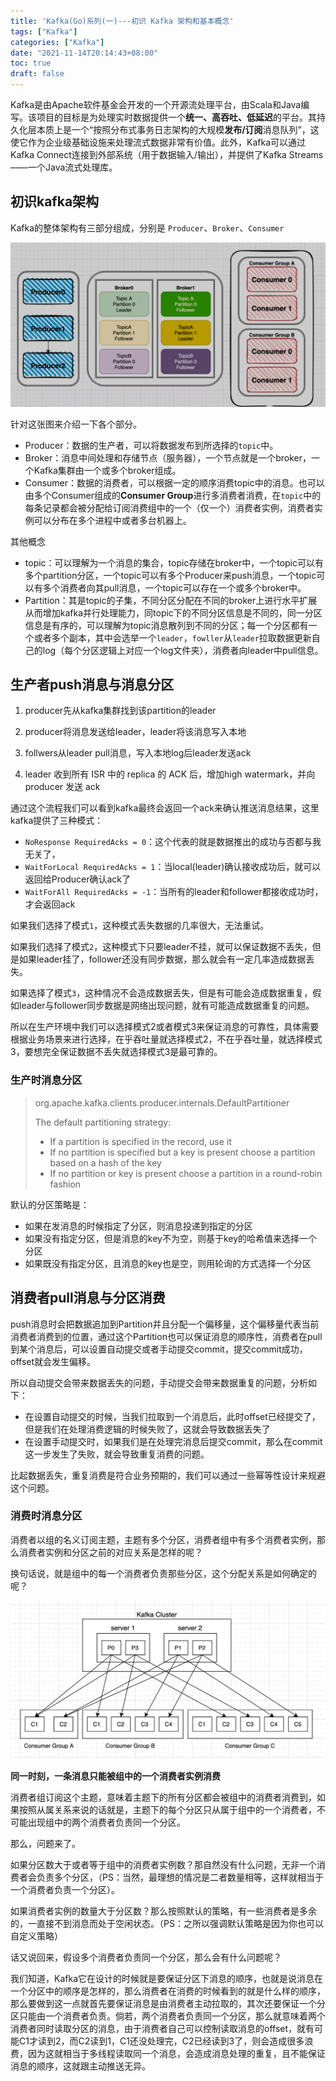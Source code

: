 ```yaml
---
title: 'Kafka(Go)系列(一)---初识 Kafka 架构和基本概念'
tags: ["Kafka"]
categories: ["Kafka"]
date: "2021-11-14T20:14:43+08:00"
toc: true
draft: false
---
```




Kafka是由Apache软件基金会开发的一个开源流处理平台，由Scala和Java编写。该项目的目标是为处理实时数据提供一个**统一、高吞吐、低延迟**的平台。其持久化层本质上是一个“按照分布式事务日志架构的大规模**发布/订阅**消息队列”，这使它作为企业级基础设施来处理流式数据非常有价值。此外，Kafka可以通过Kafka Connect连接到外部系统（用于数据输入/输出），并提供了Kafka Streams——一个Java流式处理库。



## 初识kafka架构

Kafka的整体架构有三部分组成，分别是 `Producer`、`Broker`、`Consumer`

![image-20211120201836348](/images/kafka/00-kafka-know.assets/image-20211120201836348.png)

针对这张图来介绍一下各个部分。

* Producer：数据的生产者，可以将数据发布到所选择的`topic`中。
* Broker：消息中间处理和存储节点（服务器），一个节点就是一个broker，一个Kafka集群由一个或多个broker组成。
* Consumer：数据的消费者，可以根据一定的顺序消费topic中的消息。也可以由多个Consumer组成的**Consumer Group**进行多消费者消费，在`topic`中的每条记录都会被分配给订阅消费组中的一个（仅一个）消费者实例，消费者实例可以分布在多个进程中或者多台机器上。

其他概念

* topic：可以理解为一个消息的集合，topic存储在broker中，一个topic可以有多个partition分区，一个topic可以有多个Producer来push消息，一个topic可以有多个消费者向其pull消息，一个topic可以存在一个或多个broker中。
* Partition：其是topic的子集，不同分区分配在不同的broker上进行水平扩展从而增加kafka并行处理能力，同topic下的不同分区信息是不同的，同一分区信息是有序的，可以理解为topic消息散列到不同的分区；每一个分区都有一个或者多个副本，其中会选举一个`leader`，`fowller`从`leader`拉取数据更新自己的log（每个分区逻辑上对应一个log文件夹），消费者向leader中pull信息。



## 生产者push消息与消息分区

1. producer先从kafka集群找到该partition的leader

2. producer将消息发送给leader，leader将该消息写入本地

3. follwers从leader pull消息，写入本地log后leader发送ack
4. leader 收到所有 ISR 中的 replica 的 ACK 后，增加high watermark，并向 producer 发送 ack



通过这个流程我们可以看到kafka最终会返回一个ack来确认推送消息结果，这里kafka提供了三种模式：

- `NoResponse RequiredAcks = 0`：这个代表的就是数据推出的成功与否都与我无关了，
- `WaitForLocal RequiredAcks = 1`：当local(leader)确认接收成功后，就可以返回给Producer确认ack了
- `WaitForAll RequiredAcks = -1`：当所有的leader和follower都接收成功时，才会返回ack



如果我们选择了模式`1`，这种模式丢失数据的几率很大，无法重试。

如果我们选择了模式`2`，这种模式下只要leader不挂，就可以保证数据不丢失，但是如果leader挂了，follower还没有同步数据，那么就会有一定几率造成数据丢失。

如果选择了模式`3`，这种情况不会造成数据丢失，但是有可能会造成数据重复，假如leader与follower同步数据是网络出现问题，就有可能造成数据重复的问题。

所以在生产环境中我们可以选择模式2或者模式3来保证消息的可靠性，具体需要根据业务场景来进行选择，在乎吞吐量就选择模式2，不在乎吞吐量，就选择模式3，要想完全保证数据不丢失就选择模式3是最可靠的。



### 生产时消息分区

> org.apache.kafka.clients.producer.internals.DefaultPartitioner
>
> The default partitioning strategy:
>
> - If a partition is specified in the record, use it
> - If no partition is specified but a key is present choose a partition based on a hash of the key
> - If no partition or key is present choose a partition in a round-robin fashion

默认的分区策略是：

- 如果在发消息的时候指定了分区，则消息投递到指定的分区
- 如果没有指定分区，但是消息的key不为空，则基于key的哈希值来选择一个分区
- 如果既没有指定分区，且消息的key也是空，则用轮询的方式选择一个分区



## 消费者pull消息与分区消费

push消息时会把数据追加到Partition并且分配一个偏移量，这个偏移量代表当前消费者消费到的位置，通过这个Partition也可以保证消息的顺序性，消费者在pull到某个消息后，可以设置自动提交或者手动提交commit，提交commit成功，offset就会发生偏移。

所以自动提交会带来数据丢失的问题，手动提交会带来数据重复的问题，分析如下：

- 在设置自动提交的时候，当我们拉取到一个消息后，此时offset已经提交了，但是我们在处理消费逻辑的时候失败了，这就会导致数据丢失了
- 在设置手动提交时，如果我们是在处理完消息后提交commit，那么在commit这一步发生了失败，就会导致重复消费的问题。

比起数据丢失，重复消费是符合业务预期的，我们可以通过一些幂等性设计来规避这个问题。



### 消费时消息分区

消费者以组的名义订阅主题，主题有多个分区，消费者组中有多个消费者实例，那么消费者实例和分区之前的对应关系是怎样的呢？

换句话说，就是组中的每一个消费者负责那些分区，这个分配关系是如何确定的呢？

![image-20211120211916044](/images/kafka/00-kafka-know.assets/image-20211120211916044.png)

**同一时刻，一条消息只能被组中的一个消费者实例消费**

消费者组订阅这个主题，意味着主题下的所有分区都会被组中的消费者消费到，如果按照从属关系来说的话就是，主题下的每个分区只从属于组中的一个消费者，不可能出现组中的两个消费者负责同一个分区。

那么，问题来了。

如果分区数大于或者等于组中的消费者实例数？那自然没有什么问题，无非一个消费者会负责多个分区，（PS：当然，最理想的情况是二者数量相等，这样就相当于一个消费者负责一个分区）。

如果消费者实例的数量大于分区数？那么按照默认的策略，有一些消费者是多余的，一直接不到消息而处于空闲状态。（PS：之所以强调默认策略是因为你也可以自定义策略）

话又说回来，假设多个消费者负责同一个分区，那么会有什么问题呢？

我们知道，Kafka它在设计的时候就是要保证分区下消息的顺序，也就是说消息在一个分区中的顺序是怎样的，那么消费者在消费的时候看到的就是什么样的顺序，那么要做到这一点就首先要保证消息是由消费者主动拉取的，其次还要保证一个分区只能由一个消费者负责。倘若，两个消费者负责同一个分区，那么就意味着两个消费者同时读取分区的消息，由于消费者自己可以控制读取消息的offset，就有可能C1才读到2，而C2读到1，C1还没处理完，C2已经读到3了，则会造成很多浪费，因为这就相当于多线程读取同一个消息，会造成消息处理的重复，且不能保证消息的顺序，这就跟主动推送无异。
